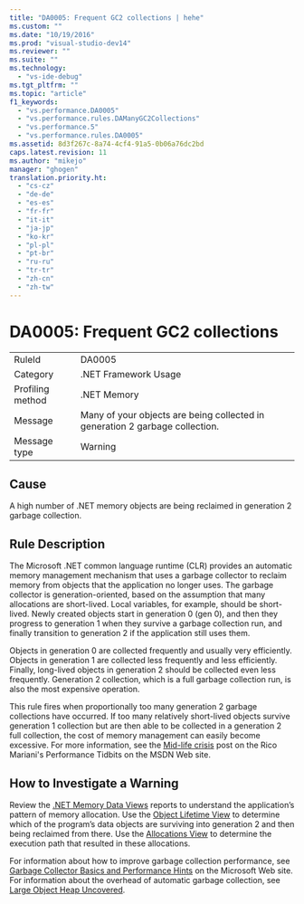 ```yaml
---
title: "DA0005: Frequent GC2 collections | hehe"
ms.custom: ""
ms.date: "10/19/2016"
ms.prod: "visual-studio-dev14"
ms.reviewer: ""
ms.suite: ""
ms.technology: 
  - "vs-ide-debug"
ms.tgt_pltfrm: ""
ms.topic: "article"
f1_keywords: 
  - "vs.performance.DA0005"
  - "vs.performance.rules.DAManyGC2Collections"
  - "vs.performance.5"
  - "vs.performance.rules.DA0005"
ms.assetid: 8d3f267c-8a74-4cf4-91a5-0b06a76dc2bd
caps.latest.revision: 11
ms.author: "mikejo"
manager: "ghogen"
translation.priority.ht: 
  - "cs-cz"
  - "de-de"
  - "es-es"
  - "fr-fr"
  - "it-it"
  - "ja-jp"
  - "ko-kr"
  - "pl-pl"
  - "pt-br"
  - "ru-ru"
  - "tr-tr"
  - "zh-cn"
  - "zh-tw"
---
```

# DA0005: Frequent GC2 collections
|||  
|-|-|  
|RuleId|DA0005|  
|Category|.NET Framework Usage|  
|Profiling method|.NET Memory|  
|Message|Many of your objects are being collected in generation 2 garbage collection.|  
|Message type|Warning|  
  
## Cause  
 A high number of .NET memory objects are being reclaimed in generation 2 garbage collection.  
  
## Rule Description  
 The Microsoft .NET common language runtime (CLR) provides an automatic memory management mechanism that uses a garbage collector to reclaim memory from objects that the application no longer uses. The garbage collector is generation-oriented, based on the assumption that many allocations are short-lived. Local variables, for example, should be short-lived. Newly created objects start in generation 0 (gen 0), and then they progress to generation 1 when they survive a garbage collection run, and finally transition to generation 2 if the application still uses them.  
  
 Objects in generation 0 are collected frequently and usually very efficiently. Objects in generation 1 are collected less frequently and less efficiently. Finally, long-lived objects in generation 2 should be collected even less frequently. Generation 2 collection, which is a full garbage collection run, is also the most expensive operation.  
  
 This rule fires when proportionally too many generation 2 garbage collections have occurred. If too many relatively short-lived objects survive generation 1 collection but are then able to be collected in a generation 2 full collection, the cost of memory management can easily become excessive. For more information, see the [Mid-life crisis](http://go.microsoft.com/fwlink/?LinkId=177835) post on the Rico Mariani's Performance Tidbits on the MSDN Web site.  
  
## How to Investigate a Warning  
 Review the [.NET Memory Data Views](../profiling/.net-memory-data-views.md) reports to understand the application’s pattern of memory allocation. Use the [Object Lifetime View](../profiling/object-lifetime-view.md) to determine which of the program’s data objects are surviving into generation 2 and then being reclaimed from there. Use the [Allocations View](../profiling/.net-memory-allocations-view.md) to determine the execution path that resulted in these allocations.  
  
 For information about how to improve garbage collection performance, see [Garbage Collector Basics and Performance Hints](http://go.microsoft.com/fwlink/?LinkId=148226) on the Microsoft Web site. For information about the overhead of automatic garbage collection, see [Large Object Heap Uncovered](http://go.microsoft.com/fwlink/?LinkId=177836).
